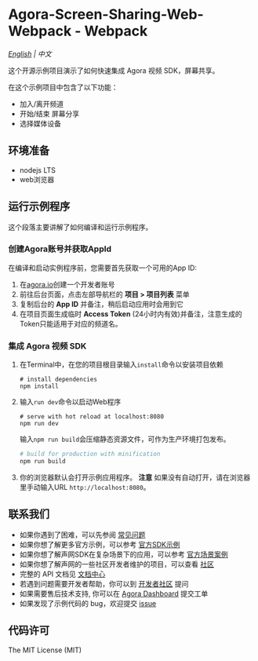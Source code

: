 # Agora-Screen-Sharing-Web-Webpack - Webpack

*[English](README.md) | 中文*

这个开源示例项目演示了如何快速集成 Agora 视频 SDK，屏幕共享。

在这个示例项目中包含了以下功能：

- 加入/离开频道     
- 开始/结束 屏幕分享     
- 选择媒体设备    

## 环境准备

- nodejs LTS
- web浏览器

## 运行示例程序

这个段落主要讲解了如何编译和运行示例程序。

### 创建Agora账号并获取AppId

在编译和启动实例程序前，您需要首先获取一个可用的App ID:
1. 在[agora.io](https://dashboard.agora.io/signin/)创建一个开发者账号
2. 前往后台页面，点击左部导航栏的 **项目 > 项目列表** 菜单
3. 复制后台的 **App ID** 并备注，稍后启动应用时会用到它
4. 在项目页面生成临时 **Access Token** (24小时内有效)并备注，注意生成的Token只能适用于对应的频道名。


### 集成 Agora 视频 SDK

1. 在Terminal中，在您的项目根目录输入`install`命令以安装项目依赖
    ```shell
    # install dependencies
    npm install
    ```
2. 输入`run dev`命令以启动Web程序
    ```shell
    # serve with hot reload at localhost:8080
    npm run dev
    ```
    输入`npm run build`会压缩静态资源文件，可作为生产环境打包发布。
    ``` bash
    # build for production with minification
    npm run build
    ```
3. 你的浏览器默认会打开示例应用程序。
    **注意** 如果没有自动打开，请在浏览器里手动输入URL `http://localhost:8080`。

## 联系我们

- 如果你遇到了困难，可以先参阅 [常见问题](https://docs.agora.io/cn/faq)
- 如果你想了解更多官方示例，可以参考 [官方SDK示例](https://github.com/AgoraIO)
- 如果你想了解声网SDK在复杂场景下的应用，可以参考 [官方场景案例](https://github.com/AgoraIO-usecase)
- 如果你想了解声网的一些社区开发者维护的项目，可以查看 [社区](https://github.com/AgoraIO-Community)
- 完整的 API 文档见 [文档中心](https://docs.agora.io/cn/)
- 若遇到问题需要开发者帮助，你可以到 [开发者社区](https://rtcdeveloper.com/) 提问
- 如果需要售后技术支持, 你可以在 [Agora Dashboard](https://dashboard.agora.io) 提交工单
- 如果发现了示例代码的 bug，欢迎提交 [issue](https://github.com/AgoraIO/Advanced-Video/issues)


## 代码许可

The MIT License (MIT)
